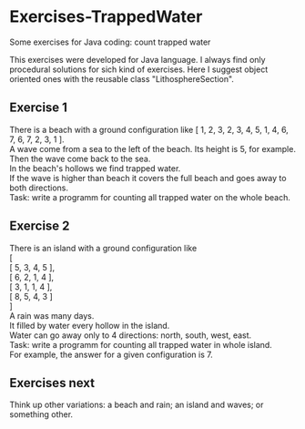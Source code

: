 # Exercises-TrappedWater
Some exercises for Java coding: count trapped water

This exercises were developed for Java language.
I always find only procedural solutions for sich kind of exercises. 
Here I suggest object oriented ones with the reusable class "LithosphereSection".


## Exercise 1

There is a beach with a ground configuration like [ 1, 2, 3, 2, 3, 4, 5, 1, 4, 6, 7, 6, 7, 2, 3, 1 ].\
A wave come from a sea to the left of the beach. Its height is 5, for example.\
Then the wave come back to the sea.\
In the beach's hollows we find trapped water.\
If the wave is higher than beach it covers the full beach and goes away to both directions.\
Task: write a programm for counting all trapped water on the whole beach.


## Exercise 2

There is an island with a ground configuration like\
[\
    [ 5, 3, 4, 5 ], \
    [ 6, 2, 1, 4 ], \
    [ 3, 1, 1, 4 ], \
    [ 8, 5, 4, 3 ] \
]\
A rain was many days. \
It filled by water every hollow in the island.\
Water can go away only to 4 directions: north, south, west, east.\
Task: write a programm for counting all trapped water in whole island.\
For example, the answer for a given configuration is 7.


## Exercises next

Think up other variations: a beach and rain; an island and waves; or something other.
